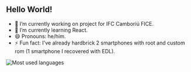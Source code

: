 ## Hello World!
- 🔭 I’m currently working on project for IFC Camboriú FICE.
- 🌱 I’m currently learning React.
- 😄 Pronouns: he/him.
- ⚡ Fun fact: I've already hardbrick 2 smartphones with root and custom rom (1 smartphone I recovered with EDL).
  
![Most used languages](https://github-readme-stats.vercel.app/api/top-langs/?username=Leonardo9119aH4&layout=compact&theme=radical)
